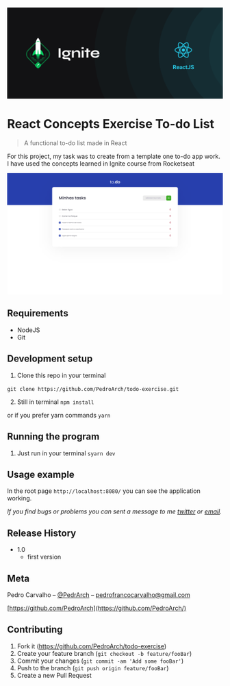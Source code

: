 ![](header.png)

# React Concepts Exercise To-do List
> A functional to-do list made in React


For this project, my task was to create from a template one to-do app work. I have used the concepts learned in Ignite course from Rocketseat

![](screen-shot.png)

## Requirements
- NodeJS
- Git


## Development setup

1. Clone this repo in your terminal

``` git clone https://github.com/PedroArch/todo-exercise.git ```

2. Still in terminal
```npm install```

or if you prefer yarn commands
```yarn ```


## Running the program

1. Just run in your terminal 
```syarn dev ```


## Usage example

In the root page `http://localhost:8080/` you can see the application working.

_If you find bugs or problems you can sent a message to me [twitter] or [email]._



## Release History

* 1.0
   * first version

## Meta

Pedro Carvalho – [@PedrArch](https://twitter.com/PedroArch) – pedrofrancocarvalho@gmail.com

[https://github.com/PedroArch](https://github.com/PedroArch/)

## Contributing

1. Fork it (<https://github.com/PedroArch/todo-exercise>)
2. Create your feature branch (`git checkout -b feature/fooBar`)
3. Commit your changes (`git commit -am 'Add some fooBar'`)
4. Push to the branch (`git push origin feature/fooBar`)
5. Create a new Pull Request

<!-- Markdown link & img dfn's -->
[twitter]:https://twitter.com/PedroArch
[github]:https://github.com/PedroArch
[email]: pedrofrancocarvalho@gmail.com
